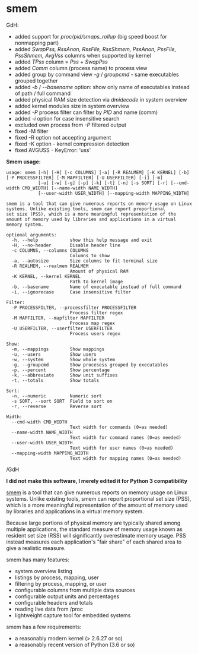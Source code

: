 # smem

GdH:

 * added support for *proc/pid/smaps_rollup* (big speed boost for nonmapping part)
 * added *SwapPss, RssAnon, RssFile, RssShmem, PssAnon, PssFile, PssShmem, AvgVss* columns when supported by kernel
 * added *TPss* column = *Pss* + *SwapPss*
 * added *Comm* column (process name) to process view
 * added group by command view *-g* / *groupcmd* - same executables grouped together
 * added *-b* / *--basename* option: show only name of executables instead of path / full command 
 * added physical RAM size detection via *dmidecode* in system overview
 * added kernel modules size in system overview
 * added *-P* process filter can filter by *PID* and name (comm)
 * added *-i* option for case insensitive search
 * excluded own process from *-P* filtered output
 * fixed -M filter
 * fixed -R option not accepting argument
 * fixed -K option - kernel compression detection
 * fixed AVGUSS - KeyError: 'uss'
 


  **Smem usage:**

    usage: smem [-h] [-H] [-c COLUMNS] [-a] [-R REALMEM] [-K KERNEL] [-b] [-P PROCESSFILTER] [-M MAPFILTER] [-U USERFILTER] [-i] [-m]
                [-u] [-w] [-g] [-p] [-k] [-t] [-n] [-s SORT] [-r] [--cmd-width CMD_WIDTH] [--name-width NAME_WIDTH]
                [--user-width USER_WIDTH] [--mapping-width MAPPING_WIDTH]
    
    smem is a tool that can give numerous reports on memory usage on Linux systems. Unlike existing tools, smem can report proportional
    set size (PSS), which is a more meaningful representation of the amount of memory used by libraries and applications in a virtual
    memory system.
    
    optional arguments:
      -h, --help            show this help message and exit
      -H, --no-header       Disable header line
      -c COLUMNS, --columns COLUMNS
                            Columns to show
      -a, --autosize        Size columns to fit terminal size
      -R REALMEM, --realmem REALMEM
                            Amount of physical RAM
      -K KERNEL, --kernel KERNEL
                            Path to kernel image
      -b, --basename        Name of executable instead of full command
      -i, --ignorecase      Case insensitive filter
    
    Filter:
      -P PROCESSFILTER, --processfilter PROCESSFILTER
                            Process filter regex
      -M MAPFILTER, --mapfilter MAPFILTER
                            Process map regex
      -U USERFILTER, --userfilter USERFILTER
                            Process users regex
    
    Show:
      -m, --mappings        Show mappings
      -u, --users           Show users
      -w, --system          Show whole system
      -g, --groupcmd        Show procesess grouped by executables
      -p, --percent         Show percentage
      -k, --abbreviate      Show unit suffixes
      -t, --totals          Show totals
    
    Sort:
      -n, --numeric         Numeric sort
      -s SORT, --sort SORT  Field to sort on
      -r, --reverse         Reverse sort
    
    Width:
      --cmd-width CMD_WIDTH
                            Text width for commands (0=as needed)
      --name-width NAME_WIDTH
                            Text width for command names (0=as needed)
      --user-width USER_WIDTH
                            Text width for user names (0=as needed)
      --mapping-width MAPPING_WIDTH
                            Text width for mapping names (0=as needed)


/GdH

**I did not make this software, I merely edited it for Python 3 compatibility**

[smem](http://www.selenic.com/smem/) is a tool that can give numerous reports on memory usage on Linux systems. Unlike existing tools, smem can report proportional set size (PSS), which is a more meaningful representation of the amount of memory used by libraries and applications in a virtual memory system.

Because large portions of physical memory are typically shared among multiple applications, the standard measure of memory usage known as resident set size (RSS) will significantly overestimate memory usage. PSS instead measures each application's "fair share" of each shared area to give a realistic measure.

smem has many features:

 * system overview listing
 * listings by process, mapping, user
 * filtering by process, mapping, or user
 * configurable columns from multiple data sources
 * configurable output units and percentages
 * configurable headers and totals
 * reading live data from /proc
 * lightweight capture tool for embedded systems

smem has a few requirements:

 * a reasonably modern kernel (> 2.6.27 or so)
 * a reasonably recent version of Python (3.6 or so)
